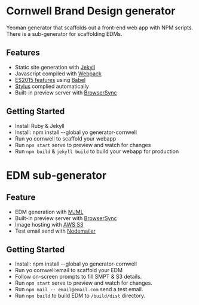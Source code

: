 # Cornwell Brand Design generator

Yeoman generator that scaffolds out a front-end web app with NPM scripts.
There is a sub-generator for scaffolding EDMs.

## Features

* Static site generation with [Jekyll](http://jekyllrb.com/)
* Javascript compiled with [Webpack](https://webpack.js.org/)
* [ES2015 features](https://babeljs.io/docs/learn-es2015/) using [Babel](https://babeljs.io)
* [Stylus](http://stylus-lang.com/) complied automatically
* Built-in preview server with [BrowserSync](https://www.browsersync.io/)

## Getting Started

* Install Ruby & Jekyll
* Install: npm install --global yo generator-cornwell
* Run yo cornwell to scaffold your webapp
* Run `npm start` serve to preview and watch for changes
* Run `npm build` & `jekyll build` to build your webapp for production

# EDM sub-generator

## Feature

* EDM generation with [MJML](https://mjml.io//)
* Built-in preview server with [BrowserSync](https://www.browsersync.io/)
* Image hosting with [AWS S3](https://aws.amazon.com/s3/)
* Test email send with [Nodemailer](https://nodemailer.com/about/)

## Getting Started

* Install: npm install --global yo generator-cornwell
* Run yo cornwell:email to scaffold your EDM
* Follow on-screen prompts to fill SMPT & S3 details.
* Run `npm start` serve to preview and watch for changes.
* Run `npm mail -- email@email.com` send a test email.
* Run `npm build` to build EDM to `/build/dist` directory.
